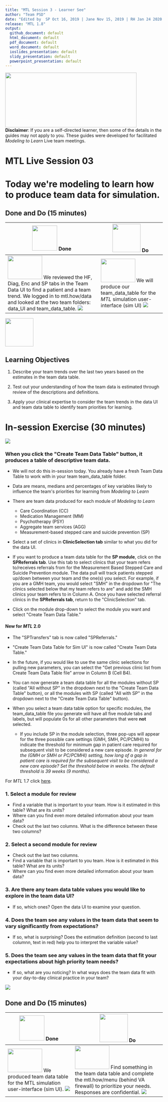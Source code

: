 ```yaml
---
title: "MTL Session 3 - Learner See"
author: "Team PSD"
date: "Edited by  SP Oct 16, 2019 | Jane Nov 15, 2019 | RH Jan 24 2020 | AP Feb 5, 2020 | RH March 2 2020 | SP Mar 4 2020"
release: "MTL 1.8"
output: 
  github_document: default
  html_document: default
  pdf_document: default
  word_document: default
  ioslides_presentation: default
  slidy_presentation: default
  powerpoint_presentation: default
---
```


[<img src = "https://github.com/lzim/teampsd/blob/master/resources/title_slides/mtl_s03_teamdata_title.png"
      height = "175" width = "420">](#DontLink)      
**Disclaimer**: If you are a self-directed learner, then some of the details in the guides may not apply to you. These guides were developed for facilitated *Modeling to Learn* Live team meetings.

# MTL Live Session 03

# Today we're modeling to learn how to produce team data for simulation.

## Done and Do (15 minutes)
<!-- Do/Done Tables -->
| [<img src = "https://github.com/lzim/teampsd/blob/master/resources/icons/done.png" height = "80" width = "80">](#DontLink) **Done** | [<img src = "https://github.com/lzim/teampsd/blob/master/resources/icons/do.png" height = "90" width = "90">](#DontLink) **Do** |
| --- | --- | 
| [<img src = "https://raw.githubusercontent.com/lzim/teampsd/master/resources/logos/mtl_how_data_sm.png" height = "75" width = "110">](http://mtl.how/data) We reviewed the HF, Diag, Enc and SP tabs in the Team Data UI to find a patient and a team trend. We logged in to mtl.how/data and looked at the two team folders: data_UI and team_data_table. [![](https://github.com/lzim/teampsd/blob/master/resources/gifs/mtl_2.0/session2_data_ui_4_viz_diag.gif)](#DontLink)|[<img src = "https://raw.githubusercontent.com/lzim/teampsd/master/resources/logos/mtl_how_sim.png" height = "75" width = "110">](http://mtl.how/sim) We will produce our team_data_table for the _MTL_ simulation user-interface (sim UI) [![](https://github.com/lzim/teampsd/blob/master/resources/gifs/mtl_2.0/session3_data_ui_params.gif)](#DontLink)|

<!-- Learning Objectives Icon --> 
[<img src = "https://github.com/lzim/teampsd/blob/master/resources/icons/learning_objectives.png" height = "90" width = "90" style ="display: inline-block"/>](#DontLink)

## Learning Objectives

1. Describe your team trends over the last two years based on the estimates in the team data table.

2. Test out your understanding of how the team data is estimated through review of the descriptions and definitions. 

3. Apply your clinical expertise to consider the team trends in the data UI and team data table to identify team priorities for learning.


# In-session Exercise (30 minutes)
[<img src = "https://raw.githubusercontent.com/lzim/teampsd/master/resources/illustrations/data_ui_sim_ui.png">](#DontLink)

### When you click the "Create Team Data Table" button, it produces a table of descriptive team data.
- We will not do this in-session today. You already have a fresh Team Data Table to work with in your team team_data_table folder.

- Data are means, medians and percentages of key variables likely to influence the team's priorities for learning from *Modeling to Learn*
- There are team data produced for each module of *Modeling to Learn*
  - Care Coordination (CC)
  - Medication Management (MM)
  - Psychotherapy (PSY)
  - Aggregate team services (AGG)
  - Measurement-based stepped care and suicide prevention (SP)
  
- Select a set of clinics in **ClinicSelection tab** similar to what you did for the data UI. 
- If you want to produce a team data table for the **SP module**, click on the **SPReferrals tab**. Use this tab to select clinics that your team refers to/receives referrals from for the Measurement Based Stepped Care and Suicide Prevention module. The data pull will track patients stepped up/down between your team and the one(s) you select. For example, if you are a GMH team, you would select "SMH" in the dropdown for "The clinics selected below that my team refers to are" and add the SMH clinics your team refers to in Column A. Once you have selected referral clinics in the **SPReferrals tab**, return to the "ClinicSelection" tab. 

- Click on the module drop-down to select the module you want and select "Create Team Data Table."
  
#### New for _MTL_ 2.0
- The "SPTransfers" tab is now called "SPReferrals."

- "Create Team Data Table for Sim UI" is now called "Create Team Data Table."

- In the future, if you would like to use the same clinic selections for pulling new parameters, you can select the "Get previous clinic list from Create Team Data Table file" arrow in Column B (Cell B4).

- You can now generate a team data table for all the modules without SP (called "All without SP" in the dropdown next to the "Create Team Data Table" button), or all the modules with SP (called "All with SP" in the dropdown next to the "Create Team Data Table" button).

- When you select a team data table option for specific modules, the team_data_table file you generate will have all five module tabs and labels, but will populate 0s for all other parameters that were **not** selected.

	- If you include SP in the module selection, three pop-ups will appear for the three possible care settings (GMH, SMH, PC/PCMHI) to indicate the threshold for minimum gap in patient care required for subsequent visit to be considered a new care episode. *In general for the (GMH or SMH or PC/PCMHI) setting, how long of a gap in patient care is required for the subsequent visit to be considered a new care episode? Set the threshold below in weeks. The default threshold is 39 weeks (9 months).*

For *MTL* 1.7 click [here](https://github.com/lzim/mtl/blob/master/release_1.7/mtl_session03_see.md).

### 1. Select a module for review
- Find a variable that is important to your team. How is it estimated in this table? What are its units?
- Where can you find even more detailed information about your team data?
- Check out the last two columns. What is the difference between these two columns?

### 2. Select a second module for review 
- Check out the last two columns. 
- Find a variable that is important to you team. How is it estimated in this table? What are its units?
- Where can you find even more detailed information about your team data?

### 3. Are there any team data table values you would like to explore in the team data UI?
- If so, which ones? Open the data UI to examine your question.

### 4. Does the team see any values in the team data that seem to vary significantly from expectations?
- If so, what is surprising? Does the estimation definition (second to last columnn, text in red) help you to interpret the variable value?

### 5. Does the team see any values in the team data that fit your expectations about high priority team needs?
- If so, what are you noticing? In what ways does the team data fit with your day-to-day clinical practice in your team?

[![](https://github.com/lzim/teampsd/blob/master/resources/gifs/mtl_2.0/session3_data_ui_params.gif)](#DontLink)

## Done and Do (15 minutes)
<!-- Do/Done Tables -->
| [<img src = "https://github.com/lzim/teampsd/blob/master/resources/icons/done.png" height = "80" width = "80">](#DontLink) **Done** | [<img src = "https://github.com/lzim/teampsd/blob/master/resources/icons/do.png" height = "90" width = "90">](#DontLink) **Do** |
| --- | --- | 
| [<img src = "https://raw.githubusercontent.com/lzim/teampsd/master/resources/logos/mtl_how_sim.png" height = "75" width = "110">](http://mtl.how/sim) We produced team data table for the MTL simulation user-interface (sim UI). [![](https://github.com/lzim/teampsd/blob/master/resources/gifs/mtl_2.0/session3_data_ui_params.gif)](#DontLink)|  [<img src = "https://raw.githubusercontent.com/lzim/teampsd/master/resources/logos/mtl_how_menu.png" height = "75" width = "110">](http://mtl.how/menu) Find something in the team data table and complete the mtl.how/menu (behind VA firewall) to prioritize your needs. Responses are confidential. [![](https://raw.githubusercontent.com/lzim/teampsd/master/resources/gifs/mtl_2.0/mtl_menu.gif)](#DontLink)|
